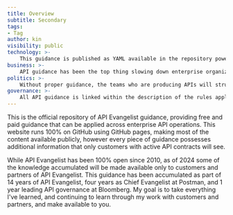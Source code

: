 ```yaml
---
title: Overview
subtitle: Secondary
tags:
- Tag
author: kin
visibility: public
technology: >-
    This guidance is published as YAML available in the repository powering API Evangelist, and will only pull when you, or team members have access to the repository--which is enabled anytime a new API contract is initiated. This guidance will then be available via any contract and review, to help drive more awareness around the maintenance of API contracts.
business: >-
    API guidance has been the top thing slowing down enterprise organizations, leaving teams without the knowledge they need to consistently deliver high quality APIs. This guidance is designed for both technical and non-technical users, providing the on-demand knowledge your teams need while supporting your partners and customers using APIs.
politics: >-
    Without proper guidance, the teams who are producing APIs will struggle with common aspects of API operations. Without consistent guidance across teams, APIs produced across the enterprise will all be different, slowing the overall business velocity. On-demand API guidance is how you can educate individual teams, while also establishing alignment across teams.
governance: >-
    All API guidance is linked within the description of the rules applied across API operations. This API guidance is accessible as a whole via this left hand navigation, with free public content, as well as private customer content, but more importantly is is one click away while reviewing, validating, and certifying each individual API contract that is active via API Evangelist today.
---
```

This is the official repository of API Evangelist guidance, providing free and paid guidance that can be applied across enterprise API operations. This website runs 100% on GitHub using GitHub pages, making most of the content available publicly, however every piece of guidance possesses additional information that only customers with active API contracts will see.

While API Evangelist has been 100% open since 2010, as of 2024 some of the knowledge accumulated will be made available only to customers and partners of API Evangelist. This guidance has been accumulated as part of 14 years of API Evangelist, four years as Chief Evangelist at Postman, and 1 year leading API governance at Bloomberg. My goal is to take everything I've learned, and continuing to learn through my work with customers and partners, and make available to you.